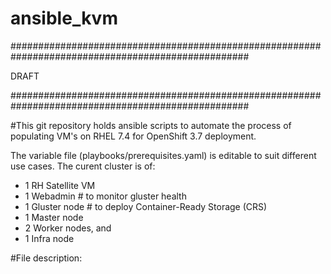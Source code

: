 # ansible_kvm

###################################################################################################

DRAFT

###################################################################################################

#This git repository holds ansible scripts to automate the process of populating VM's on RHEL 7.4 for OpenShift 3.7 deployment.

The variable file (playbooks/prerequisites.yaml) is editable to suit different use cases. The curent cluster is of:
- 1 RH Satellite VM
- 1 Webadmin # to monitor gluster health
- 1 Gluster node # to deploy Container-Ready Storage (CRS)
- 1 Master node
- 2 Worker nodes, and
- 1 Infra node

#File description:
